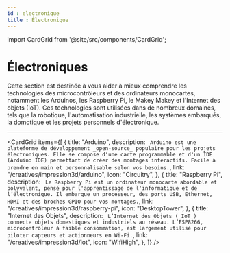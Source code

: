 ```yaml
---
id : electronique
title : Électronique
---
```

import CardGrid from '@site/src/components/CardGrid';

# Électroniques

Cette section est destinée à vous aider à mieux comprendre les technologies des microcontrôleurs et des ordinateurs monocartes, notamment les Arduinos, les Raspberry Pi, le Makey Makey et l'Internet des objets (IoT). Ces technologies sont utilisées dans de nombreux domaines, tels que la robotique, l'automatisation industrielle, les systèmes embarqués, la domotique et les projets personnels d'électronique. 

---


<CardGrid
  items={[
    {
      title: "Arduino",
      description: `
      Arduino est une plateforme de développement _open‑source_ populaire pour les projets électroniques. Elle se compose d'une carte programmable et d'un IDE (Arduino IDE) permettant de créer des montages interactifs. Facile à prendre en main et personnalisable selon vos besoins.`,
      link: "/creatives/impression3d/arduino",
      icon: "Circuitry",
    },
    {
      title: "Raspberry Pi",
      description: `
      Le Raspberry Pi est un ordinateur monocarte abordable et polyvalent, pensé pour l'apprentissage de l'informatique et de l’électronique. Il embarque un processeur, des ports USB, Ethernet, HDMI et des broches GPIO pour vos montages.`,
      link: "/creatives/impression3d/raspberry-pi",
      icon: "DesktopTower",
    },
    {
      title: "Internet des Objets",
      description: `
      L’Internet des Objets (_IoT_) connecte objets domestiques et industriels au réseau. L’ESP8266, microcontrôleur à faible consommation, est largement utilisé pour piloter capteurs et actionneurs en Wi‑Fi.`,
      link: "/creatives/impression3d/iot",
      icon: "WifiHigh",
    },
  ]}
/>